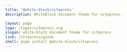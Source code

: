 ```yaml
---
title: '@white-block/vitepress'
description: WhiteBlock document theme for vitepress.

layout: page
logo: /logos/vitepress.svg 
slogan: white-block document theme for vitepress
link: /vitepress/guide
shell: pnpm install @white-block/vitepress
---
```


